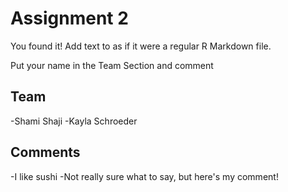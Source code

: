 # Assignment 2

You found it!  Add text to as if it were a regular R Markdown file.

Put your name in the Team Section and comment

## Team


-Shami Shaji
-Kayla Schroeder

## Comments

-I like sushi
-Not really sure what to say, but here's my comment!

